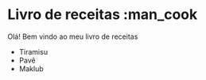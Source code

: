 # Livro de receitas :man_cook

Olá! Bem vindo ao meu livro de receitas

 - Tiramisu
 - Pavê
 - Maklub


